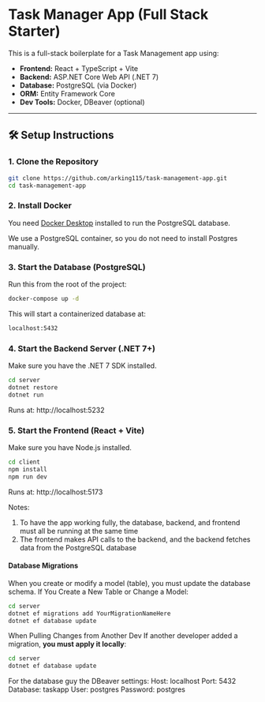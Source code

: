 # Task Manager App (Full Stack Starter)

This is a full-stack boilerplate for a Task Management app using:

- **Frontend:** React + TypeScript + Vite
- **Backend:** ASP.NET Core Web API (.NET 7)
- **Database:** PostgreSQL (via Docker)
- **ORM:** Entity Framework Core
- **Dev Tools:** Docker, DBeaver (optional)

---

## 🛠️ Setup Instructions

### 1. Clone the Repository

```bash
git clone https://github.com/arking115/task-management-app.git
cd task-management-app 
```

### 2. Install Docker
You need [Docker Desktop](https://www.docker.com/products/docker-desktop/) installed to run the PostgreSQL database.

We use a PostgreSQL container, so you do not need to install Postgres manually.

### 3. Start the Database (PostgreSQL)

Run this from the root of the project:
```bash
docker-compose up -d
```

This will start a containerized database at:
```bash
localhost:5432
```

### 4. Start the Backend Server (.NET 7+)

Make sure you have the .NET 7 SDK installed.
```bash
cd server
dotnet restore
dotnet run
```

Runs at:
http://localhost:5232

### 5. Start the Frontend (React + Vite)

Make sure you have Node.js installed.
```bash
cd client
npm install
npm run dev
```

Runs at:
http://localhost:5173

Notes:
1. To have the app working fully, the database, backend, and frontend must all be running at the same time
2. The frontend makes API calls to the backend, and the backend fetches data from the PostgreSQL database

#### Database Migrations

When you create or modify a model (table), you must update the database schema.
If You Create a New Table or Change a Model:
```bash
cd server
dotnet ef migrations add YourMigrationNameHere
dotnet ef database update
```

When Pulling Changes from Another Dev
If another developer added a migration, **you must apply it locally**:
```bash
cd server
dotnet ef database update
```

For the database guy the DBeaver settings:
Host:	localhost
Port:	5432
Database:	taskapp
User:	postgres
Password:	postgres
